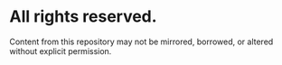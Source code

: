 # All rights reserved.

Content from this repository may not be mirrored, borrowed, or altered without explicit permission.
